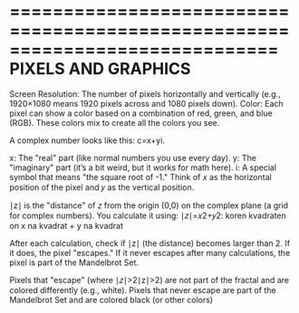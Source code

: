 =============================================================================
                              PIXELS AND GRAPHICS
==========================================================================
Screen Resolution: The number of pixels horizontally and vertically (e.g., 1920×1080 means 1920 pixels across and 1080 pixels down).
Color: Each pixel can show a color based on a combination of red, green, and blue (RGB). These colors mix to create all the colors you see.

A complex number looks like this: 
c=x+yi.

x: The "real" part (like normal numbers you use every day).
y: The "imaginary" part (it’s a bit weird, but it works for math here).
i: A special symbol that means "the square root of -1."
Think of  𝑥 as the horizontal position of the pixel and 
𝑦 as the vertical position.


∣z∣ is the "distance" of 𝑧 from the origin (0,0) on the complex plane (a grid for complex numbers).
You calculate it using:
∣𝑧∣=𝑥2+𝑦2: koren kvadraten on x na kvadrat + y na kvadrat

 
​After each calculation, check if
∣z∣ (the distance) becomes larger than 2.
If it does, the pixel "escapes."
If it never escapes after many calculations, the pixel is part of the Mandelbrot Set.

Pixels that "escape" (where ∣𝑧∣>2∣z∣>2) are not part of the fractal and are colored differently (e.g., white).
Pixels that never escape are part of the Mandelbrot Set and are colored black (or other colors)
